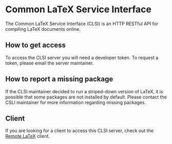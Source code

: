 # Common LaTeX Service Interface
The Common LaTeX Service Interface (CLSI) is an HTTP RESTful API for compiling LaTeX
documents online.

## How to get access
To access the CLSI server you will need a developer token. To request a
token, please email the server maintainer. 

## How to report a missing package
If the CLSI maintainer decided to run a striped-down version of LaTeX,
it is possible that some packages are not installed by default. Please
contact the CSLI maintainer for more information regarding missing
packages.
## Client
If you are looking for a client to access this CLSI server,
check out the [Remote LaTeX](http://github.com/pacbard/RLatex) client.
